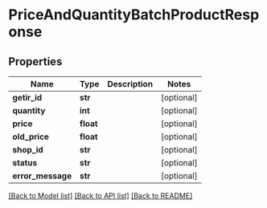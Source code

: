 # PriceAndQuantityBatchProductResponse

## Properties
Name | Type | Description | Notes
------------ | ------------- | ------------- | -------------
**getir_id** | **str** |  | [optional] 
**quantity** | **int** |  | [optional] 
**price** | **float** |  | [optional] 
**old_price** | **float** |  | [optional] 
**shop_id** | **str** |  | [optional] 
**status** | **str** |  | [optional] 
**error_message** | **str** |  | [optional] 

[[Back to Model list]](../README.md#documentation-for-models) [[Back to API list]](../README.md#documentation-for-api-endpoints) [[Back to README]](../README.md)

